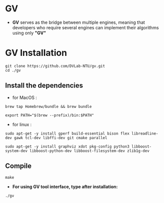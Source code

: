 # GV
- **GV** serves as the bridge between multiple engines, meaning that developers who require several engines can implement their algorithms using only **"GV"**

# GV Installation
```bash=
git clone https://github.com/DVLab-NTU/gv.git
cd ./gv
```

## Install the dependencies
- for MacOS :
```bash=
brew tap Homebrew/bundle && brew bundle

export PATH="$(brew --prefix)/bin:$PATH"
```
- for linux :
```bash=
sudo apt-get -y install gperf build-essential bison flex libreadline-dev gawk tcl-dev libffi-dev git cmake parallel

sudo apt-get -y install graphviz xdot pkg-config python3 libboost-system-dev libboost-python-dev libboost-filesystem-dev zlib1g-dev
```

## Compile
```bash=
make
```

- **For using GV tool interface, type after installation:**
```bash=
./gv
```

